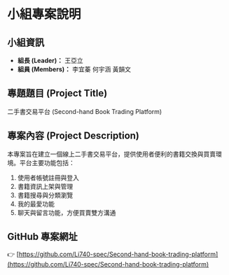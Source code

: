 # 小組專案說明  

## 小組資訊  
- **組長 (Leader)：** 王亞立
- **組員 (Members)：** 李宜蓁 何宇涵 黃韻文 

## 專題題目 (Project Title)  
二手書交易平台 (Second-hand Book Trading Platform)  

## 專案內容 (Project Description)  
本專案旨在建立一個線上二手書交易平台，提供使用者便利的書籍交換與買賣環境。平台主要功能包括：  
1. 使用者帳號註冊與登入  
2. 書籍資訊上架與管理  
3. 書籍搜尋與分類瀏覽  
4. 我的最愛功能
5. 聊天與留言功能，方便買賣雙方溝通  

## GitHub 專案網址  
👉 [https://github.com/Li740-spec/Second-hand-book-trading-platform](https://github.com/Li740-spec/Second-hand-book-trading-platform)
